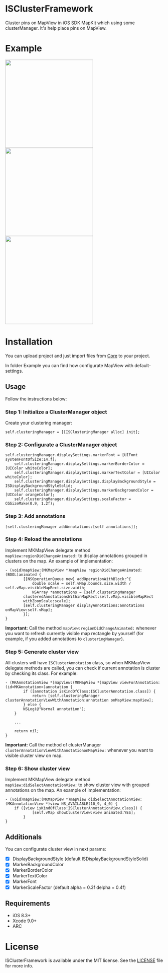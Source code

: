 # ISClusterFramework
Cluster pins on MapView in iOS SDK MapKit which using some clusterManager. It's help place pins on MapView.

# Example

<img src="https://github.com/DimaIgorevich/ISClusterFramework/blob/master/Resources/example0.PNG" width="280"> <img src="https://github.com/DimaIgorevich/ISClusterFramework/blob/master/Resources/example1.PNG" width="280"> <img src="https://github.com/DimaIgorevich/ISClusterFramework/blob/master/Resources/example2.PNG" width="280">

# Installation

You can upload project and just import files from [Core](ISClusterFramework/Core) to your project.

In folder Example you can find how configurate MapView with default-settings.

## Usage

Follow the instructions below:

### Step 1: Initialize a ClusterManager object

Create your clustering manager:
	
	self.clusteringManager = [[ISClusteringManager alloc] init];

### Step 2: Configurate a ClusterManager object

	self.clusteringManager.displaySettings.markerFont = [UIFont systemFontOfSize:14.f];
    	self.clusteringManager.displaySettings.markerBorderColor = [UIColor whiteColor];
    	self.clusteringManager.displaySettings.markerTextColor = [UIColor whiteColor];
    	self.clusteringManager.displaySettings.displayBackgroundStyle = ISDisplayBackgroundStyleSolid;
    	self.clusteringManager.displaySettings.markerBackgroundColor = [UIColor orangeColor];
    	self.clusteringManager.displaySettings.scaleFactor = CGSizeMake(0.9, 1.2f);

### Step 3: Add annotations

	[self.clusteringManager addAnnotations:[self annotations]];
	
### Step 4: Reload the annotations
	
Implement MKMapView delegate method `mapView:regionDidChangeAnimated:` to display annotations grouped in clusters on the map. An example of implementation:

	- (void)mapView:(MKMapView *)mapView regionDidChangeAnimated:(BOOL)animated {
    		[[NSOperationQueue new] addOperationWithBlock:^{
        		double scale = self.vMap.bounds.size.width / self.vMap.visibleMapRect.size.width;
        		NSArray *annotations = [self.clusteringManager 		   
			clusteredAnnotationsWithinMapRect:self.vMap.visibleMapRect 			
			withZoomScale:scale];
			[self.clusteringManager displayAnnotations:annotations onMapView:self.vMap];
    		}];
	}
	
**Important:** Call the method `mapView:regionDidChangeAnimated:` whenever you want to refresh currently visible map rectangle by yourself (for example, if you added annotations to `clusteringManager`).

### Step 5: Generate cluster view

All clusters will have `ISClusterAnnotation` class, so when MKMapView delegate methods are called, you can check if current annotation is cluster by checking its class. For example:

	- (MKAnnotationView *)mapView:(MKMapView *)mapView viewForAnnotation:(id<MKAnnotation>)annotation {
    		if ([annotation isKindOfClass:ISClusterAnnotation.class]) {
        		return [self.clusteringManager clusterAnnotationViewWithAnnotation:annotation onMapView:mapView];
    		} else {
			NSLog(@"Normal annotation");
		}
		
		...
		
    	return nil;
	}

**Important:** Call the method of clusterManager `clusterAnnotationViewWithAnnotationonMapView:` whenever you want to visible cluster view on map.

### Step 6: Show cluster view

Implement MKMapView delegate method `mapView:didSelectAnnotationView:` to show cluster view with grouped annotations on the map. An example of implementation:

	- (void)mapView:(MKMapView *)mapView didSelectAnnotationView:(MKAnnotationView *)view NS_AVAILABLE(10_9, 4_0) {
   		if ([view isKindOfClass:ISClusterAnnotationView.class]) {
        		[self.vMap showClusterView:view animated:YES];
    		}
	}
	
## Additionals

You can configurate cluster view in next params:

- [x] DisplayBackgroundStyle (default ISDisplayBackgroundStyleSolid)
- [x] MarkerBackgroundColor
- [x] MarkerBorderColor
- [x] MarkerTextColor
- [x] MarkerFont
- [x] MarkerScaleFactor (default alpha = 0.3f delpha = 0.4f)

## Requirements

- iOS 8.3+
- Xcode 9.0+
- ARC

# License

ISClusterFramework is available under the MIT license. See the [LICENSE](LICENSE) file for more info.
